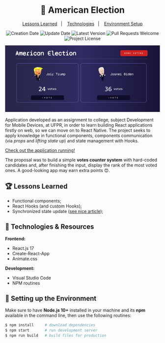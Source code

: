 <h1 align="center">
  🤪 American Election
</h1>

<p align="center">
  <a href="#trophy-lessons-learned">Lessons Learned</a>&nbsp;&nbsp;&nbsp;|&nbsp;&nbsp;&nbsp;
  <a href="#rocket-technologies--resources">Technologies</a>&nbsp;&nbsp;&nbsp;|&nbsp;&nbsp;&nbsp;
  <a href="#hammer-setting-up-the-environment">Environment Setup</a>
</p>

<p align="center">
  <img src="https://img.shields.io/static/v1?labelColor=000000&color=24243e&label=created%20at&message=Nov%202020" alt="Creation Date" />

  <img src="https://img.shields.io/github/last-commit/juliolmuller/american-election?label=updated%20at&labelColor=000000&color=24243e" alt="Update Date" />

  <img src="https://img.shields.io/github/v/tag/juliolmuller/american-election?label=latest%20version&labelColor=000000&color=24243e" alt="Latest Version" />

  <img src="https://img.shields.io/static/v1?labelColor=000000&color=24243e&label=PRs&message=welcome" alt="Pull Requests Welcome" />

  <img src="https://img.shields.io/github/license/juliolmuller/american-election?labelColor=000000&color=24243e" alt="Project License" />
</p>

![Application snapshot](./src/assets/app-overview.jpg)

Application developed as an assignment to college, subject Development for Mobile Devices, at UFPR, in order to learn building React applications firstly on web, so we can move on to React Native. The project seeks to apply knowledge in functional components, components communication (via *props* and *lifting state up*) and state management with Hooks.

[Check out the application running!](https://american-election.vercel.app/)

The proposal was to build a simple **votes counter system** with hard-coded candidates and, after finishing the input, display the rank of the most voted ones. A good-looking app may earn extra points 😍.

## :trophy: Lessons Learned

- Functional components;
- React Hooks (and custom Hooks);
- Synchronized state update ([see nice article](https://medium.com/javascript-in-plain-english/commons-mistakes-with-react-usestate-hook-and-how-to-prevent-them-43c811ca7451));

## :rocket: Technologies & Resources

**Frontend:**
- React.js 17
- Create-React-App
- Animate.css

**Development:**
- Visual Studio Code
- NPM routines

## :hammer: Setting up the Environment

Make sure to have **Node.js 10+** installed in your machine and its **npm** available in the command line, then use the following routines:

```bash
$ npm install     # download dependencies
$ npm start       # run development server
$ npm run build   # build files for production
```
